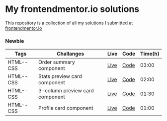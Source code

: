 # My frontendmentor.io solutions

This repository is a collection of all my solutions I submitted at [frontendmentor.io ](https://www.frontendmentor.io/)

### Newbie

| Tags      | Challanges                      | Live                                                                      | Code                         | Time(h) |
| --------- | ------------------------------- | ------------------------------------------------------------------------- | ---------------------------- | ------- |
| HTML--CSS | Order summary component         | [Live](https://order-summary-component-main-dumitru.netlify.app/)         | [Code](https://git.io/JPaDf) | 03:00   |
| HTML--CSS | Stats preview card component    | [Live](https://stats-preview-card-component-main-dumitru.netlify.app/)    | [Code](https://git.io/JPaDF) | 02:00   |
| HTML--CSS | 3-column preview card component | [Live](https://3-column-preview-card-component-main-dumitru.netlify.app/) | [Code](https://git.io/JPiHp) | 01:30   |
| HTML--CSS | Profile card component          | [Live](https://profile-card-component-main-dumitru.netlify.app/)          | [Code](https://git.io/JPPNn) | 01:00   |
